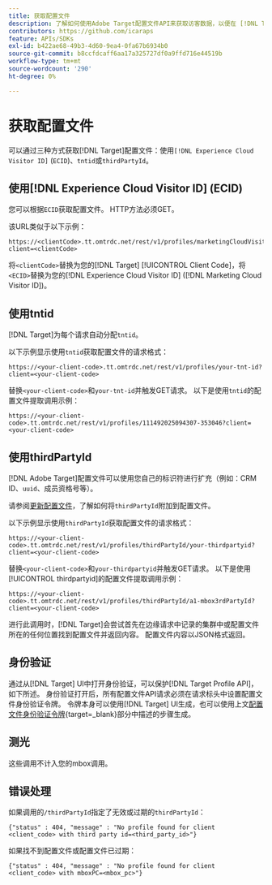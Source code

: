 ```yaml
---
title: 获取配置文件
description: 了解如何使用Adobe Target配置文件API来获取访客数据，以便在 [!DNL Target]中使用。
contributors: https://github.com/icaraps
feature: APIs/SDKs
exl-id: b422ae68-49b3-4d60-9ea4-0fa67b6934b0
source-git-commit: b8ccfdcaff6aa17a325727df0a9ffd716e44519b
workflow-type: tm+mt
source-wordcount: '290'
ht-degree: 0%

---
```


# 获取配置文件

可以通过三种方式获取[!DNL Target]配置文件：使用`[!DNL Experience Cloud Visitor ID]` (`ECID`)、`tntid`或`thirdPartyId`。

## 使用[!DNL Experience Cloud Visitor ID] (ECID)

您可以根据`ECID`获取配置文件。 HTTP方法必须GET。

该URL类似于以下示例：

```
https://<clientCode>.tt.omtrdc.net/rest/v1/profiles/marketingCloudVisitorId/<ECID>?client=<clientCode>
```

将`<clientCode>`替换为您的[!DNL Target] [!UICONTROL Client Code]，将`<ECID>`替换为您的[!DNL Experience Cloud Visitor ID] ([!DNL Marketing Cloud Visitor ID])。

## 使用tntid

[!DNL Target]为每个请求自动分配`tntid`。

以下示例显示使用`tntid`获取配置文件的请求格式：

```
https://<your-client-code>.tt.omtrdc.net/rest/v1/profiles/your-tnt-id?client=<your-client-code>
```

替换`<your-client-code>`和`your-tnt-id`并触发GET请求。 以下是使用`tntid`的配置文件提取调用示例：

```
https://<your-client-code>.tt.omtrdc.net/rest/v1/profiles/111492025094307-353046?client=<your-client-code>
```

## 使用thirdPartyId

[!DNL Adobe Target]配置文件可以使用您自己的标识符进行扩充（例如：CRM ID、`uuid`、成员资格号等）。

请参阅[更新配置文件](/help/dev/administer/profile-api/profile-api-overview.md)，了解如何将`thirdPartyId`附加到配置文件。

以下示例显示使用`thirdPartyId`获取配置文件的请求格式：

```
https://<your-client-code>.tt.omtrdc.net/rest/v1/profiles/thirdPartyId/your-thirdpartyid?client=<your-client-code>
```

替换`<your-client-code>`和`your-thirdpartyid`并触发GET请求。 以下是使用[!UICONTROL thirdpartyid]的配置文件提取调用示例：

```
https://<your-client-code>.tt.omtrdc.net/rest/v1/profiles/thirdPartyId/a1-mbox3rdPartyId?client=<your-client-code>
```

进行此调用时，[!DNL Target]会尝试首先在边缘请求中记录的集群中或配置文件所在的任何位置找到配置文件并返回内容。 配置文件内容以JSON格式返回。

## 身份验证

通过从[!DNL Target] UI中打开身份验证，可以保护[!DNL Target Profile API]，如下所述。 身份验证打开后，所有配置文件API请求必须在请求标头中设置配置文件身份验证令牌。 令牌本身可以使用[!DNL Target] UI生成，也可以使用上文[配置文件身份验证令牌](https://developers.adobetarget.com/api/#authentication-tokens){target=_blank}部分中描述的步骤生成。

## 测光

这些调用不计入您的mbox调用。

## 错误处理

如果调用的`/thirdPartyId`指定了无效或过期的`thirdPartyId`：

```
{"status" : 404, "message" : "No profile found for client <client_code> with third party id=<third_party_id>"}
```

如果找不到配置文件或配置文件已过期：

```
{"status" : 404, "message" : "No profile found for client <client_code> with mboxPC=<mbox_pc>"}
```
